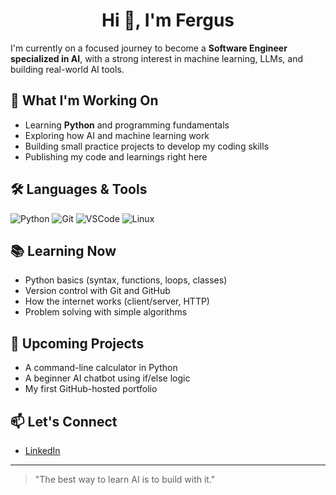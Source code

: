 <h1 align="center">Hi 👋, I'm Fergus</h1>

I'm currently on a focused journey to become a **Software Engineer specialized in AI**, with a strong interest in machine learning, LLMs, and building real-world AI tools.

## 🚀 What I'm Working On
- Learning **Python** and programming fundamentals
- Exploring how AI and machine learning work
- Building small practice projects to develop my coding skills
- Publishing my code and learnings right here

## 🛠️ Languages & Tools
![Python](https://img.shields.io/badge/-Python-333?style=flat&logo=python)
![Git](https://img.shields.io/badge/-Git-333?style=flat&logo=git)
![VSCode](https://img.shields.io/badge/-VSCode-333?style=flat&logo=visualstudiocode)
![Linux](https://img.shields.io/badge/-Linux-333?style=flat&logo=linux)

## 📚 Learning Now
- Python basics (syntax, functions, loops, classes)
- Version control with Git and GitHub
- How the internet works (client/server, HTTP)
- Problem solving with simple algorithms

## 🌱 Upcoming Projects
- A command-line calculator in Python
- A beginner AI chatbot using if/else logic
- My first GitHub-hosted portfolio

## 📫 Let's Connect
- [LinkedIn](https://www.linkedin.com/in/fergus-smyth-082956279?utm_source=share&utm_campaign=share_via&utm_content=profile&utm_medium=ios_app)
---

> "The best way to learn AI is to build with it."